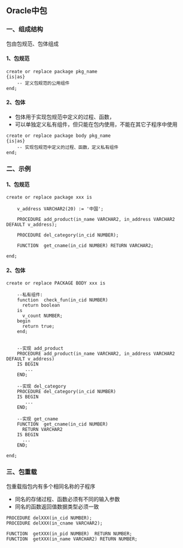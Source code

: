 ## Oracle中包
### 一、组成结构
包由包规范、包体组成
#### 1、包规范
```
create or replace package pkg_name   
{is|as}
    -- 定义包规范的公用组件
end;
```

#### 2、包体
* 包体用于实现包规范中定义的过程、函数，
* 可以单独定义私有组件，但只能在包内使用，不能在其它子程序中使用
```
create or replace package body pkg_name   
{is|as}
    -- 实现包规范中定义的过程、函数，定义私有组件
end;
```




### 二、示例
#### 1、包规范
```
create or replace package xxx is
  
    v_address VARCHAR2(20) := '中国';       

    PROCEDURE add_product(in_name VARCHAR2, in_address VARCHAR2 DEFAULT v_address);

    PROCEDURE del_category(in_cid NUMBER);
    
    FUNCTION  get_cname(in_cid NUMBER) RETURN VARCHAR2;
     
end;
```


#### 2、包体 
```
create or replace PACKAGE BODY xxx is
     
    --私有组件: 
    function  check_fun(in_cid NUMBER) 
      return boolean
    is
      v_count NUMBER;
    begin
      return true;
    end;    
       

    --实现 add_product  
    PROCEDURE add_product(in_name VARCHAR2, in_address VARCHAR2 DEFAULT v_address)
    IS BEGIN
       ...
    END;      

    --实现 del_category 
    PROCEDURE del_category(in_cid NUMBER)
    IS BEGIN
       ...
    END;

    --实现 get_cname 
    FUNCTION  get_cname(in_cid NUMBER) 
      RETURN VARCHAR2
    IS BEGIN
      ...
    END;
    
end;
```


### 三、包重载
包重载指包内有多个相同名称的子程序
* 同名的存储过程、函数必须有不同的输入参数
* 同名的函数返回值数据类型必须一致
```
PROCEDURE delXXX(in_cid NUMBER);
PROCEDURE delXXX(in_cname VARCHAR2);

FUNCTION  getXXX(in_pid NUMBER)  RETURN NUMBER;
FUNCTION  getXXX(in_name VARCHAR2) RETURN NUMBER;
```